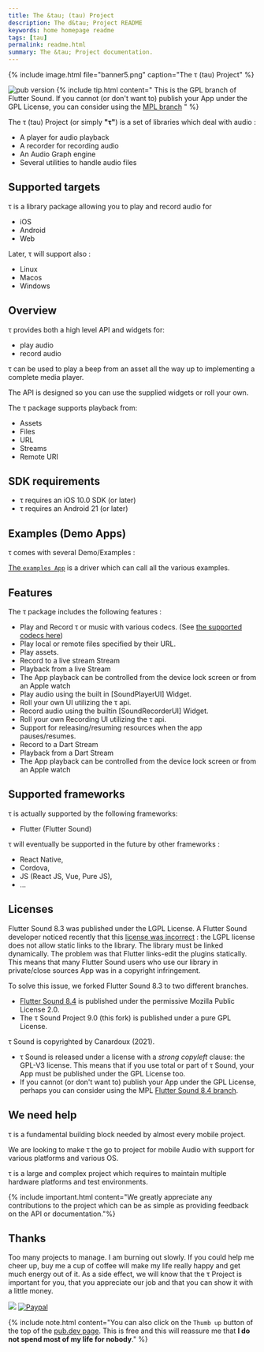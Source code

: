 ```yaml
---
title: The &tau; (tau) Project
description: The d&tau; Project README
keywords: home homepage readme
tags: [tau]
permalink: readme.html
summary: The &tau; Project documentation.
---
```


{% include image.html file="banner5.png"  caption="The &tau; (tau) Project" %}


![pub version](https://img.shields.io/pub/v/tau_sound.svg?style=flat-square)
{% include tip.html content="
This is the GPL branch of Flutter Sound. If you cannot (or don't want to) publish your App under the GPL License, you can consider using the [MPL branch](https://flutter-sound.canardoux.xyz/readme.html)
" %}

The τ (tau) Project (or simply **"τ"**) is a set of libraries which deal with audio :

* A player for audio playback
* A recorder for recording audio
* An Audio Graph engine 
* Several utilities to handle audio files

## Supported targets

τ is a library package allowing you to play and record audio for

* iOS
* Android
* Web

Later, τ will support also :
- Linux
- Macos
- Windows

## Overview

τ provides both a high level API and widgets for:

* play audio
* record audio

τ can be used to play a beep from an asset all the way up to implementing a complete media player.

The API is designed so you can use the supplied widgets or roll your own.

The τ package supports playback from:

* Assets
* Files
* URL
* Streams
* Remote URI

## SDK requirements

* τ requires an iOS 10.0 SDK \(or later\)
* τ requires an Android 21 \(or later\)

## Examples \(Demo Apps\)

τ comes with several Demo/Examples :

[The `examples App`](https://github.com/Canardoux/tau/blob/main/tau_sound/example/lib/main.dart) is a driver which can call all the various examples.

## Features

The τ package includes the following features :

* Play and Record τ or music with various codecs. \(See [the supported codecs here](guides_codec.html)\)
* Play local or remote files specified by their URL.
* Play assets.
* Record to a live stream Stream
* Playback from a live Stream
* The App playback can be controlled from the device lock screen or from an Apple watch
* Play audio using the built in \[SoundPlayerUI\] Widget.
* Roll your own UI utilizing the τ api.
* Record audio using the builtin \[SoundRecorderUI\] Widget.
* Roll your own Recording UI utilizing the τ api.
* Support for releasing/resuming resources when the app pauses/resumes.
* Record to a Dart Stream
* Playback from a Dart Stream
* The App playback can be controlled from the device lock screen or from an Apple watch

## Supported frameworks

τ is actually supported by the following frameworks:

* Flutter \(Flutter Sound\)

τ will eventually be supported in the future by other frameworks :
- React Native, 
- Cordova, 
- JS (React JS, Vue, Pure JS), 
- ...


## Licenses

Flutter Sound 8.3 was published under the LGPL License.
A Flutter Sound developer noticed recently that this [license was incorrect](https://github.com/Canardoux/tau/issues/696) :
the LGPL license does not allow static links to the library. The library must be linked dynamically.
The problem was that Flutter links-edit the plugins statically. This means that many Flutter Sound users who
use our library in private/close sources App was in a copyright infringement.

To solve this issue, we forked Flutter Sound 8.3 to two different branches.

* [Flutter Sound 8.4](https://pub.dev/packages/flutter_sound) is published under the permissive Mozilla Public License 2.0.
* The τ Sound Project 9.0 (this fork) is published under a pure GPL License.

τ Sound is copyrighted by Canardoux (2021).

* τ Sound is released under a license with a *strong copyleft* clause: the GPL-V3 license. This means that if you use total or part of τ Sound, your App must be published under the GPL License too.
* If you cannot (or don't want to) publish your App under the GPL License, perhaps you can consider using the MPL [Flutter Sound 8.4 branch](https://tau.canardoux.xyz/readme.html).

## We need help

τ is a fundamental building block needed by almost every mobile project.

We are looking to make τ the go to project for mobile Audio with support for various platforms and various OS.

τ is a large and complex project which requires to maintain multiple hardware platforms and test environments.

{% include important.html content="We greatly appreciate any contributions to the project which can be as simple as providing feedback on the API or documentation."%}


## Thanks

Too many projects to manage. I am burning out slowly. If you could help me cheer up, buy me a cup of coffee will make my life really happy and get much energy out of it. As a side effect, we will know that the τ Project is important for you, that you appreciate our job and that you can show it with a little money.

<a href="https://www.buymeacoffee.com/larpoux"><img src="https://img.buymeacoffee.com/button-api/?text=Buy me a coffee&emoji=💛&slug=larpoux&button_colour=5F7FFF&font_colour=ffffff&font_family=Cookie&outline_colour=000000&coffee_colour=FFDD00"></a>
[![Paypal](https://www.paypalobjects.com/webstatic/mktg/Logo/pp-logo-100px.png)](https://paypal.me/thetauproject?locale.x=fr_FR)

{% include note.html content="You can also click on the `Thumb up` button of the top of the [pub.dev page](https://pub.dev/packages/tau_sound).
This is free and this will reassure me that **I do not spend most of my life for nobody**." %}

<script data-name="BMC-Widget" src="http://cdnjs.buymeacoffee.com/1.0.0/widget.prod.min.js" data-id="larpoux" data-description="Support me on Buy me a coffee!" data-message="Thank you for visiting. You can now buy me a coffee!" data-color="#5F7FFF" data-position="Right" data-x_margin="18" data-y_margin="18"></script>

